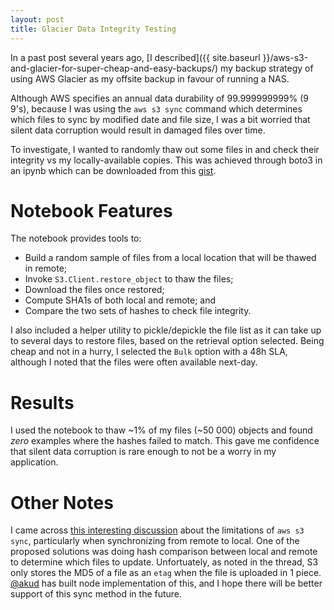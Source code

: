 ```yaml
---
layout: post
title: Glacier Data Integrity Testing
---
```


In a past post several years ago, [I described]({{ site.baseurl }}/aws-s3-and-glacier-for-super-cheap-and-easy-backups/) my backup strategy of using AWS Glacier as my offsite backup in favour of running a NAS.

Although AWS specifies an annual data durability of 99.999999999% (9 9's), because I was using the `aws s3 sync` command which determines which files to sync by modified date and file size, I was a bit worried that silent data corruption would result in damaged files over time.

To investigate, I wanted to randomly thaw out some files in and check their integrity vs my locally-available copies.  This was achieved through boto3 in an ipynb which can be downloaded from this [gist](https://gist.github.com/jwfu/45c347991dde7c6c3544aac33cdbcf66).

# Notebook Features

The notebook provides tools to:

- Build a random sample of files from a local location that will be thawed in remote;
- Invoke `S3.Client.restore_object` to thaw the files;
- Download the files once restored;
- Compute SHA1s of both local and remote; and
- Compare the two sets of hashes to check file integrity.

I also included a helper utility to pickle/depickle the file list as it can take up to several days to restore files, based on the retrieval option selected.  Being cheap and not in a hurry, I selected the `Bulk` option with a 48h SLA, although I noted that the files were often available next-day.

# Results

I used the notebook to thaw ~1% of my files (~50 000) objects and found _zero_ examples where the hashes failed to match.  This gave me confidence that silent data corruption is rare enough to not be a worry in my application.

# Other Notes

I came across [this interesting discussion](https://github.com/aws/aws-cli/issues/3415) about the limitations of `aws s3 sync`, particularly when synchronizing from remote to local.  One of the proposed solutions was doing hash comparison between local and remote to determine which files to update.  Unfortuately, as noted in the thread, S3 only stores the MD5 of a file as an `etag` when the file is uploaded in 1 piece.  [@akud](https://www.npmjs.com/package/@akud/aws-s3-sync-by-hash) has built node implementation of this, and I hope there will be better support of this sync method in the future.